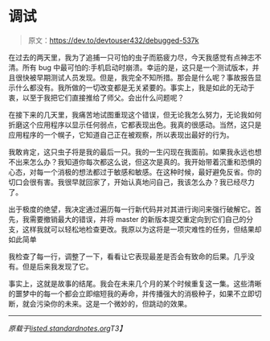 # 调试

> 原文：<https://dev.to/devtouser432/debugged-537k>

在过去的两天里，我为了追捕一只可怕的虫子而筋疲力尽，今天我感觉有点神志不清。所有 bug 中最可怕的:手机启动时崩溃。幸运的是，这只是一个测试版本，并且很快被早期测试人员发现。但是，我完全不知所措。那会是什么呢？事故报告显示什么都没有。我所做的一切改变都是无关紧要的。事实上，我是如此的无动于衷，以至于我把它们直接推给了师父。会出什么问题呢？

在接下来的几天里，我痛苦地试图重现这个错误，但无论我怎么努力，无论我如何折磨这个应用程序以显示任何弱点，它都表现出色。我真的很感动。当然，这只是应用程序的一个幌子，它知道自己正在被观察，所以表现出最好的行为。

我敢肯定，这只虫子将是我的最后一只。我的一生闪现在我面前。如果我永远也想不出来怎么办？我知道你每次都这么说，但这次是真的。我开始带着沉重和恐惧的心态，对每一个消极的想法都过于敏感和敏感。在这种时候，最好避免反省。你的切口会很有害。我很早就回家了，开始认真地问自己，我该怎么办？我已经尽力了。

出于极度的绝望，我决定通过遍历每一行新代码并对其进行询问来强行破解它。首先，我需要撤销最大的错误，并将 master 的新版本提交重定向到它们自己的分支，这样我就可以轻松地检查更改。我原以为这将是一项灾难性的任务，但结果却如此简单

我检查了每一行，调整了一下，看看让它表现最差是否会有致命的后果。几乎没有。但是后来我发现了它。

事实上，这就是故事的结尾。我会在未来几个月的某个时候重复这一集。这些清晰的噩梦中的每一个都会立即缩短我的寿命，并传播强大的消极种子，如果不立即切断，就会污染你的未来。这是一个微妙的，但跳动的效果。

* * *

*原载于[listed.standardnotes.org](https://listed.standardnotes.org/@mo)T3】*